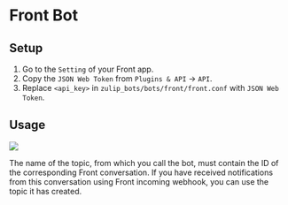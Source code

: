 # Front Bot

## Setup

1. Go to the `Setting` of your Front app.
2. Copy the `JSON Web Token` from `Plugins & API` → `API`.
3. Replace `<api_key>` in `zulip_bots/bots/front/front.conf` with `JSON
Web Token`.

## Usage

![](assets/usage.png)

The name of the topic, from which you call the bot, must contain the ID of
the corresponding Front conversation. If you have received notifications
from this conversation using Front incoming webhook, you can use the topic
it has created.
